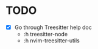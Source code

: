 # TODO

- [x] Go through Treesitter help doc
    - :h treesitter-node
    - :h nvim-treesitter-utils
